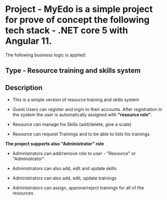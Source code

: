 # Project - MyEdo is a simple project for prove of concept the following tech stack - .NET core 5 with Angular 11.<br />
The following business logic is applied:

## Type - Resource training and skills system

## Description
 
- This is a simple version of resource training and skills system

- Guest Users can register and login to their accounts. After registration in the system the user is automatically assigned with **"resource role"**.

- Resource can manage his Skills (add/delete, give a scale)

- Resource can request Trainings and to be able to lists his trainings

**The project supports also "Administrator" role**

- Administrators can add/remove role to user - "Resource" or "Administrator"

- Administrators can also add, edit and update skills

- Administrators can also add, edit, update trainings

- Administrators can assign, approve/reject trainings for all of the resources

